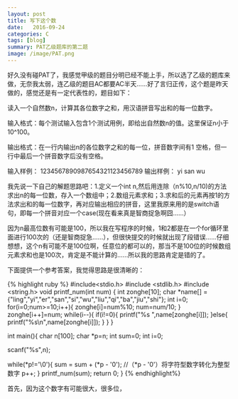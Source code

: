 ```yaml
---
layout: post
title: 写下这个数
date:   2016-09-24
categories: C
tags: [blog]  
summary: PAT乙级题库的第二题
image: /image/PAT.png
---
```

好久没有碰PAT了，我感觉甲级的题目分明已经不能上手，所以选了乙级的题库来做，无奈我太弱，连乙级的题目AC都要AC半天……好了言归正传，这个题是昨天做的，感觉还是有一定代表性的，题目如下：

读入一个自然数n，计算其各位数字之和，用汉语拼音写出和的每一位数字。

输入格式：每个测试输入包含1个测试用例，即给出自然数n的值。这里保证n小于10^100。

输出格式：在一行内输出n的各位数字之和的每一位，拼音数字间有1 空格，但一行中最后一个拼音数字后没有空格。

输入样例：
1234567890987654321123456789
输出样例：
yi san wu

我先说一下自己的解题思路吧：1.定义一个int n,然后用连除（n%10,n/10)的方法求出n的每一位数，存入一个数组中；2.数组元素求和；3.求和后的元素再按1的方法求出和的每一位数字，再对应输出相应的拼音，这里我原来用的是switch语句，即每一个拼音对应一个case(现在看来真是智商捉急啊囧……）

因为n最高位数有可能是100，所以我在写程序的时候，1和2都是在一个for循环里面进行100次的（还是智商捉急……），但很快提交的时候就出现了段错误……仔细想想，这个n有可能不是100位啊，任意位的都可以的，那当不是100位的时候数组元素求和也是100次，肯定是不能计算的……所以我的思路肯定是错的了。

下面提供一个参考答案，我觉得思路是很清晰的：

{% highlight ruby %}
 #include<stdio.h>
 #include <stdlib.h> 
 #include <string.h>
void printf_num(int num)
{
  int zonghe[10];
  char *name[] ={"ling","yi","er","san","si","wu","liu","qi","ba","jiu","shi"};
  int i=0;
  for(i=0;num>=10;i++){
    zonghe[i]=num%10;
    num=num/10;
  }
  zonghe[i++]=num;
  while(i--){
    if(i!=0){
      printf("%s ",name[zonghe[i]]);
    }else{
    printf("%s\n",name[zonghe[i]]);
    }
  }
}

int main(){
  char n[100];
  char *p=n;
  int sum=0;
  int i=0;

  scanf("%s",n);

  while(*p!='\0'){
    sum = sum + (*p - '0');  //（*p - '0'）将字符型数字转化为整型数字
    p++;
  }
  printf_num(sum);
  return 0;
}
{% endhighlight%}

首先，因为这个数字有可能很大，很多位，



